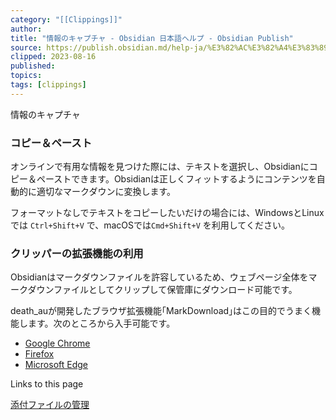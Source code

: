 ```yaml
---
category: "[[Clippings]]"
author: 
title: "情報のキャプチャ - Obsidian 日本語ヘルプ - Obsidian Publish"
source: https://publish.obsidian.md/help-ja/%E3%82%AC%E3%82%A4%E3%83%89/%E6%83%85%E5%A0%B1%E3%81%AE%E3%82%AD%E3%83%A3%E3%83%97%E3%83%81%E3%83%A3
clipped: 2023-08-16
published: 
topics: 
tags: [clippings]
---
```


情報のキャプチャ

### コピー＆ペースト

オンラインで有用な情報を見つけた際には、テキストを選択し、Obsidianにコピー＆ペーストできます。Obsidianは正しくフィットするようにコンテンツを自動的に適切なマークダウンに変換します。

フォーマットなしでテキストをコピーしたいだけの場合には、WindowsとLinuxでは `Ctrl+Shift+V` で、macOSでは`Cmd+Shift+V` を利用してください。

### クリッパーの拡張機能の利用

Obsidianはマークダウンファイルを許容しているため、ウェブページ全体をマークダウンファイルとしてクリップして保管庫にダウンロード可能です。

death\_auが開発したブラウザ拡張機能｢MarkDownload｣はこの目的でうまく機能します。次のところから入手可能です。

-   [Google Chrome](https://chrome.google.com/webstore/detail/markdownload-markdown-web/pcmpcfapbekmbjjkdalcgopdkipoggdi)
-   [Firefox](https://addons.mozilla.org/en-GB/firefox/addon/markdownload/)
-   [Microsoft Edge](https://microsoftedge.microsoft.com/addons/detail/markdownload-markdown-w/hajanaajapkhaabfcofdjgjnlgkdkknm)

Links to this page

[添付ファイルの管理](https://publish.obsidian.md/help-ja/%E3%82%AC%E3%82%A4%E3%83%89/%E6%B7%BB%E4%BB%98%E3%83%95%E3%82%A1%E3%82%A4%E3%83%AB%E3%81%AE%E7%AE%A1%E7%90%86)